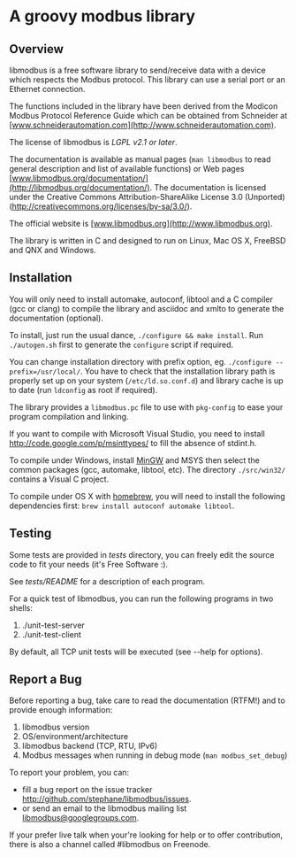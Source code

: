 A groovy modbus library
=======================

Overview
--------

libmodbus is a free software library to send/receive data with a device which
respects the Modbus protocol. This library can use a serial port or an Ethernet
connection.

The functions included in the library have been derived from the Modicon Modbus
Protocol Reference Guide which can be obtained from Schneider at
[www.schneiderautomation.com](http://www.schneiderautomation.com).

The license of libmodbus is *LGPL v2.1 or later*.

The documentation is available as manual pages (`man libmodbus` to read general
description and list of available functions) or Web pages
[www.libmodbus.org/documentation/](http://libmodbus.org/documentation/). The
documentation is licensed under the Creative Commons Attribution-ShareAlike
License 3.0 (Unported) (<http://creativecommons.org/licenses/by-sa/3.0/>).

The official website is [www.libmodbus.org](http://www.libmodbus.org).

The library is written in C and designed to run on Linux, Mac OS X, FreeBSD and
QNX and Windows.

Installation
------------

You will only need to install automake, autoconf, libtool and a C compiler (gcc
or clang) to compile the library and asciidoc and xmlto to generate the
documentation (optional).

To install, just run the usual dance, `./configure && make install`. Run
`./autogen.sh` first to generate the `configure` script if required.

You can change installation directory with prefix option, eg. `./configure
--prefix=/usr/local/`. You have to check that the installation library path is
properly set up on your system (`/etc/ld.so.conf.d`) and library cache is up to
date (run `ldconfig` as root if required).

The library provides a `libmodbus.pc` file to use with `pkg-config` to ease your
program compilation and linking.

If you want to compile with Microsoft Visual Studio, you need to install
<http://code.google.com/p/msinttypes/> to fill the absence of stdint.h.

To compile under Windows, install [MinGW](http://www.mingw.org/) and MSYS then
select the common packages (gcc, automake, libtool, etc). The directory
`./src/win32/` contains a Visual C project.

To compile under OS X with [homebrew](http://mxcl.github.com/homebrew/), you will need
to install the following dependencies first: `brew install autoconf automake libtool`.

Testing
-------

Some tests are provided in *tests* directory, you can freely edit the source
code to fit your needs (it's Free Software :).

See *tests/README* for a description of each program.

For a quick test of libmodbus, you can run the following programs in two shells:

1. ./unit-test-server
2. ./unit-test-client

By default, all TCP unit tests will be executed (see --help for options).

Report a Bug
------------

Before reporting a bug, take care to read the documentation (RTFM!) and to
provide enough information:

1. libmodbus version
2. OS/environment/architecture
3. libmodbus backend (TCP, RTU, IPv6)
3. Modbus messages when running in debug mode (`man modbus_set_debug`)

To report your problem, you can:

* fill a bug report on the issue tracker <http://github.com/stephane/libmodbus/issues>.
* or send an email to the libmodbus mailing list [libmodbus@googlegroups.com](https://groups.google.com/forum/#!forum/libmodbus).

If your prefer live talk when your're looking for help or to offer contribution,
there is also a channel called #libmodbus on Freenode.
